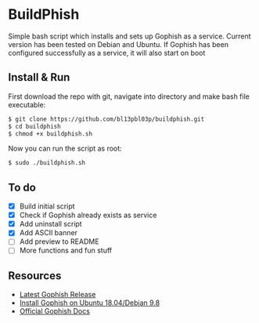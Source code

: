 # BuildPhish
Simple bash script which installs and sets up Gophish as a service. Current version has been tested on Debian and Ubuntu.
If Gophish has been configured successfully as a service, it will also start on boot

## Install & Run
First download the repo with git, navigate into directory and make bash file executable:
```bash
$ git clone https://github.com/bl13pbl03p/buildphish.git
$ cd buildphish
$ chmod +x buildphish.sh
```
Now you can run the script as root:
```bash
$ sudo ./buildphish.sh
```

## To do
- [x]  Build initial script
- [x]  Check if Gophish already exists as service
- [x]  Add uninstall script
- [x]  Add ASCII banner
- [ ]  Add preview to README
- [ ]  More functions and fun stuff

## Resources
- [Latest Gophish Release](https://github.com/gophish/gophish/releases/tag/v0.11.0)
- [Install Gophish on Ubuntu 18.04/Debian 9.8](https://kifarunix.com/install-gophish-on-ubuntu-18-04-debian-9-8/)
- [Official Gophish Docs](https://getgophish.com/documentation/)
